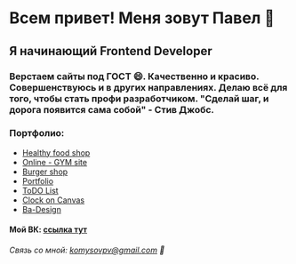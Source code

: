 # Всем привет! Меня зовут Павел 👋
## Я начинающий Frontend Developer
### Верстаем сайты под ГОСТ 😄. Качественно и красиво. Совершенствуюсь и в других направлениях. Делаю всё для того, чтобы стать профи разработчиком. "Сделай шаг, и дорога появится сама собой" - Стив Джобс.
### Портфолио:
- [Healthy food shop](https://mrbiosh.github.io/Module02-Shop/dist/)
- [Online - GYM site](https://mrbiosh.github.io/Module01_Diplom/index.html)
- [Burger shop](https://mrbiosh.github.io/Module01_Burger/index.html)
- [Portfolio](https://mrbiosh.github.io/Module02-Diplom/dist/)
- [ToDO List](https://mrbiosh.github.io/ToDo_List/index.html)
- [Clock on Canvas](https://mrbiosh.github.io/Clock_Canvas/index.html)
- [Ba-Design](https://mrbiosh.github.io/Ba-Design/index.html)
#### Мой ВК: [ссылка тут](https://vk.com/realconst)
###### Связь со мной: komysovpv@gmail.com 💬
<!--
**MrBIOsh/MrBIOsh** is a ✨ _special_ ✨ repository because its `README.md` (this file) appears on your GitHub profile.

Here are some ideas to get you started:

- 🔭 I’m currently working on ...
- 🌱 I’m currently learning ...
- 👯 I’m looking to collaborate on ...
- 🤔 I’m looking for help with ...
- 💬 Ask me about ...
- 📫 How to reach me: ...
- 😄 Pronouns: ...
- ⚡ Fun fact: ...
-->

